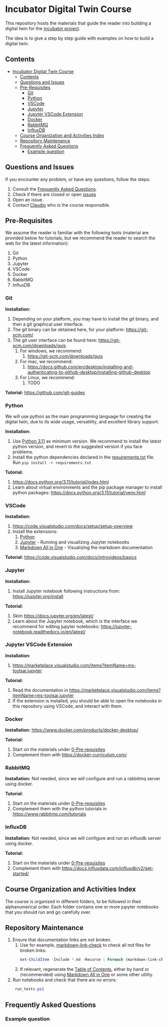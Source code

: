 # Incubator Digital Twin Course

This repository hosts the materials that guide the reader into building a digital twin for the [incubator project](https://github.com/INTO-CPS-Association/example_digital-twin_incubator).

The idea is to give a step by step guide with examples on how to build a digital twin.

## Contents
- [Incubator Digital Twin Course](#incubator-digital-twin-course)
  - [Contents](#contents)
  - [Questions and Issues](#questions-and-issues)
  - [Pre-Requisites](#pre-requisites)
    - [Git](#git)
    - [Python](#python)
    - [VSCode](#vscode)
    - [Jupyter](#jupyter)
    - [Jupyter VSCode Extension](#jupyter-vscode-extension)
    - [Docker](#docker)
    - [RabbitMQ](#rabbitmq)
    - [InfluxDB](#influxdb)
  - [Course Organization and Activities Index](#course-organization-and-activities-index)
  - [Repository Maintenance](#repository-maintenance)
  - [Frequently Asked Questions](#frequently-asked-questions)
    - [Example question](#example-question)

## Questions and Issues

If you encounter any problem, or have any questions, follow the steps:
1. Consult the [Frequently Asked Questions](#frequently-asked-questions).
2. Check if there are closed or open [issues](https://github.com/clagms/IncubatorDTCourse/issues)
3. Open an issue.
4. Contact [Claudio](mailto:claudio.gomes@ece.au.dk) who is the course responsible.

## Pre-Requisites

We assume the reader is familiar with the following tools (material are provided below for tutorials, but we recommend the reader to search the web for the latest information):
1. Git
2. Python
3. Jupyter
4. VSCode
5. Docker
6. RabbitMQ
7. InfluxDB

### Git

**Installation:**
1. Depending on your platform, you may have to install the git binary, and then a git graphical user interface.
2. The git binary can be obtained here, for your platform: https://git-scm.com/
3. The git user interface can be found here: https://git-scm.com/downloads/guis
   1. For windows, we recommend:
      1. https://git-scm.com/downloads/guis
   2. For mac, we recommend: 
      1. https://docs.github.com/en/desktop/installing-and-authenticating-to-github-desktop/installing-github-desktop
   3. For Linux, we recommend:
      1. TODO

**Tutorial:** https://github.com/git-guides

### Python

We will use python as the main programming language for creating the digital twin, due to its wide usage, versatility, and excellent library support.

**Installation:** 
1. Use [Python 3.11](https://www.python.org/) as minimum version. We recommend to install the latest python version, and revert to the suggested version if you face problems.
2. Install the python dependencies declared in the [requirements.txt](requirements.txt) file. Run `pip install -r requirements.txt`

**Tutorial:** 
1. https://docs.python.org/3.11/tutorial/index.html
2. Learn about virtual environments and the pip package manager to install python packages: https://docs.python.org/3.11/tutorial/venv.html

### VSCode

**Installation:** 
1. https://code.visualstudio.com/docs/setup/setup-overview
2. Install the extensions:
   1. [Python](https://marketplace.visualstudio.com/items?itemName=ms-python.python)
   2. [Jupyter](https://marketplace.visualstudio.com/items?itemName=ms-toolsai.jupyter) - Running and visualizing Jupyter notebooks
   3. [Markdown All in One](https://marketplace.visualstudio.com/items?itemName=yzhang.markdown-all-in-one) - Visualizing the markdown documentation

**Tutorial:** https://code.visualstudio.com/docs/introvideos/basics

### Jupyter

**Installation:** 
1. Install Jupyter notebook following instructions from: https://jupyter.org/install

**Tutorial:** 
1. Skim https://docs.jupyter.org/en/latest/
2. Learn about the Jupyter notebook, which is the interface we recommend for editing jupyter notebooks: https://jupyter-notebook.readthedocs.io/en/latest/

### Jupyter VSCode Extension

**Installation:** 
1. https://marketplace.visualstudio.com/items?itemName=ms-toolsai.jupyter

**Tutorial:** 
1. Read the documentation in https://marketplace.visualstudio.com/items?itemName=ms-toolsai.jupyter
2. If the extension is installed, you should be able to open the notebooks in this repository using VSCode, and interact with them.

### Docker

**Installation:** https://www.docker.com/products/docker-desktop/

**Tutorial:**
1. Start on the materials under [0-Pre-requisites](0-Pre-requisites)
2. Complement them with https://docker-curriculum.com/

### RabbitMQ

**Installation:** Not needed, since we will configure and run a rabbitmq server using docker.

**Tutorial:** 
1. Start on the materials under [0-Pre-requisites](0-Pre-requisites)
1. Complement them with the python tutorials in https://www.rabbitmq.com/tutorials 

### InfluxDB

**Installation:** Not needed, since we will configure and run an influxdb server using docker.

**Tutorial:** 
1. Start on the materials under [0-Pre-requisites](0-Pre-requisites)
2. Complement them with https://docs.influxdata.com/influxdb/v2/get-started/

## Course Organization and Activities Index

The course is organized in different folders, to be followed in their alphanumerical order.
Each folder contains one or more jupyter notebooks that you should run and go carefully over.

## Repository Maintenance

1. Ensure that documentation links are not broken. 
   1. Use for example, [markdown-link-check](https://github.com/tcort/markdown-link-check) to check all md files for broken links:
      ```powershell
      Get-ChildItem -Include *.md -Recurse | Foreach {markdown-link-check --config .\markdown_link_check_config.json $_.fullname}
      ```
   2. If relevant, regenerate the [Table of Contents](#contents), either by hand or (recommended) using [Markdown All in One](https://marketplace.visualstudio.com/items?itemName=yzhang.markdown-all-in-one) or some other utility.
2. Run notebooks and check that there are no errors:
   ```powershell
    run_tests.ps1
   ```

## Frequently Asked Questions

### Example question


